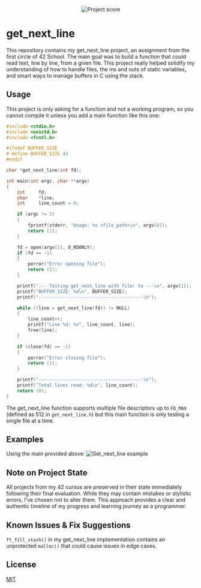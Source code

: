 <div align="center">
  <img src="https://i.ibb.co/cmF80PB/image.png" alt="Project score">
</div>

# get_next_line

This repository contains my get_next_line project, an assignment from the first circle of 42 School. The main goal was to build a function that could read text, line by line, from a given file. This project really helped solidify my understanding of how to handle files, the ins and outs of static variables, and smart ways to manage buffers in C using the stack.

## Usage

This project is only asking for a function and not a working program, so you cannot compile it unless you add a main function like this one:

```C
#include <stdio.h>
#include <unistd.h>
#include <fcntl.h>

#ifndef BUFFER_SIZE
# define BUFFER_SIZE 42
#endif

char *get_next_line(int fd);

int main(int argc, char **argv)
{
    int     fd;
    char    *line;
    int     line_count = 0;

    if (argc != 2)
    {
        fprintf(stderr, "Usage: %s <file_path>\n", argv[0]);
        return (1);
    }

    fd = open(argv[1], O_RDONLY);
    if (fd == -1)
    {
        perror("Error opening file");
        return (1);
    }

    printf("--- Testing get_next_line with file: %s ---\n", argv[1]);
    printf("BUFFER_SIZE: %d\n", BUFFER_SIZE);
    printf("---------------------------------------\n");

    while ((line = get_next_line(fd)) != NULL)
    {
        line_count++;
        printf("Line %d: %s", line_count, line);
        free(line);
    }

    if (close(fd) == -1)
    {
        perror("Error closing file");
        return (1);
    }

    printf("---------------------------------------\n");
    printf("Total lines read: %d\n", line_count);
    return (0);
}
```

The get_next_line function supports multiple file descriptors up to `FD_MAX` (defined as 512 in `get_next_line.h`) but this main function is only testing a single file at a time.

## Examples

Using the main provided above:
![Get_next_line example](https://i.ibb.co/zWWyR9Wh/image.png)

## Note on Project State

All projects from my 42 cursus are preserved in their state immediately following their final evaluation. While they may contain mistakes or stylistic errors, I've chosen not to alter them. This approach provides a clear and authentic timeline of my progress and learning journey as a programmer.

## Known Issues & Fix Suggestions

`ft_fill_stash()` in my get_next_line implementation contains an unprotected `malloc()` that could cause issues in edge cases.

## License

[MIT](https://choosealicense.com/licenses/mit/)
